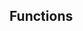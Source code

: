 <!-- Space: ZshResources -->
<!-- Parent: Project -->
<!-- Title: Functions -->

<!-- Label: Functions -->
<!-- Include: docs/disclaimer.md -->
<!-- Include: ac:toc -->

## Functions
